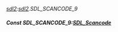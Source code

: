 _[sdl2](../../modules/sdl2/sdl2-module.md):[sdl2](../../modules/sdl2/sdl2-module.md).SDL\_SCANCODE\_9_
##### Const SDL\_SCANCODE\_9:[SDL_Scancode](../../modules/sdl2/sdl2-sdl_scancode.md)
